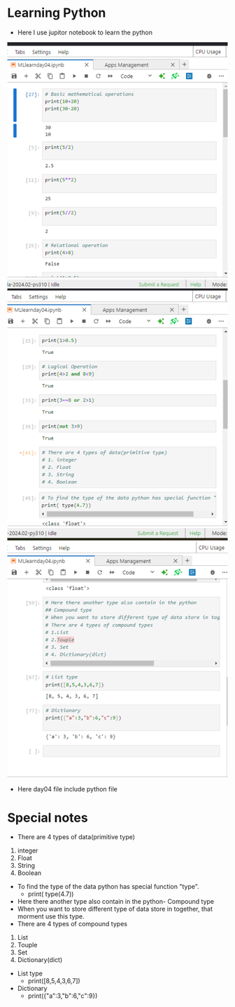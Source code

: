 # Learning Python
- Here I use jupitor notebook to learn the python
<img src="IMG/ss1.png" alt="ss1">
<img src="IMG/ss2.png" alt="ss2">
<img src="IMG/ss3.png" alt="ss3">

- Here day04 file include python file

# Special notes

- There are 4 types of data(primitive type)
 1. integer
 2. Float
 3. String
 4. Boolean
- To find the type of the data python has special function "type".
    - print( type(4.7))
- Here there another type also contain in the python- Compound type
- When you want to store different type of data store in together, that morment use this type.
- There are 4 types of compound types
1. List
2. Touple
3. Set
4. Dictionary(dict)
- List type
    - print([8,5,4,3,6,7])
- Dictionary
    - print({"a":3,"b":6,"c":9})
